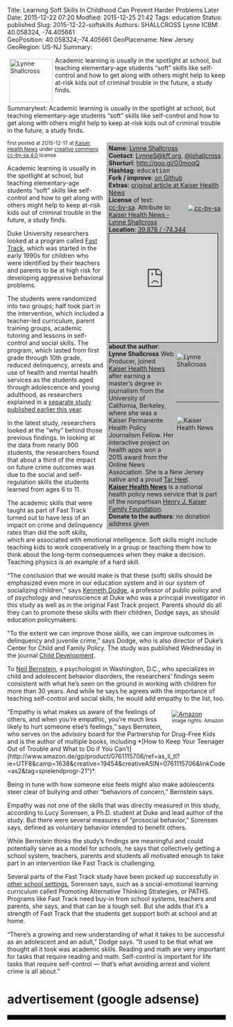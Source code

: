 Title:   Learning Soft Skills In Childhood Can Prevent Harder Problems Later
Date:    2015-12-22 07:20
Modfied: 2015-12-25 21:42
Tags:    education
Status: published 
Slug:    2015-12-22-softskills
Authors: SHALLCROSS Lynne
ICBM: 40.058324, -74.405661        
GeoPosition: 40.058324;-74.405661
GeoPlacename: New Jersey
GeoRegion:  US-NJ
Summary: <div style="float:left; margin:5px;"><img src="/images/authors/shallcross-100.jpg" alt="Lynne Shallcross" height="100"></div>Academic learning is usually in the spotlight at school, but teaching elementary-age students “soft” skills like self-control and how to get along with others might help to keep at-risk kids out of criminal trouble in the future, a study finds.<div style="clear:both;"></div>
Summarytext: Academic learning is usually in the spotlight at school, but teaching elementary-age students “soft” skills like self-control and how to get along with others might help to keep at-risk kids out of criminal trouble in the future, a study finds.

<div style="font-size:14px;float:right; padding: 5px; margin: 5px; background-color: #bbbbbb; width:260px;"> 
<b>Name</b>: <a href="http://khn.org/news/author/lynne-shallcross/">Lynne Shallcross</a><br>
<b>Contact</b>: <a href="mailto:LynneS@kff.org">LynneS@kff.org</a>, <a href="http://twitter.com/lshallcross">@lshallcross</a><br>
<b>Shorturl</b>: <a href="http://goo.gl/G0moqQ">http://goo.gl/G0moqQ</a><br> 
<b>Hashtag</b>: <tt>education</tt><br>
<b>Fork / improve</b>: <a href="https://github.com/horstjens/internationalopenmagazine/blob/master/content/blog/2015-12-22-softskills.md">on Github</a><br>
<b>Extras</b>: <a href="http://khn.org/news/soft-social-skills-might-prevent-a-hard-knocks-life/">original article at Kaiser Health News</a><br> <!-- additional material, translations, video, audio etc you want to hint at -->
<b>License</b> of text:<br>
<div style="float:right;margin:2px;"><a href="https://creativecommons.org/licenses/by-sa/4.0/"><img src="http://internationalopenmagazine.org/images/ccbysa88x31.png" alt="cc-by-sa"></a></div><a href="https://creativecommons.org/licenses/by-sa/4.0/">cc-by-sa</a>. Attribute to: <a href="http://khn.org/news/soft-social-skills-might-prevent-a-hard-knocks-life/">Kaiser Health News - Lynne Shallcross</a><br>
<b>Location</b>: <a href="http://www.openstreetmap.org/#map=8/39.878/-74.344">39.878 / -74.344</a>
<iframe width="250" height="250" frameborder="0" scrolling="no" marginheight="0" marginwidth="0" src="http://www.openstreetmap.org/export/embed.html?bbox=-77.969970703125%2C37.97018468810549%2C-70.718994140625%2C41.73442939072102&amp;layer=mapnik" style="border: 1px solid black"></iframe><br>
<b>about the author</b>: <br><div style="float:right; padding:5px;"><a href="http://khn.org/news/author/lynne-shallcross/"><img src="/images/authors/shallcross-100.jpg" alt="Lynne Shallcross" width="100"></a><br><hr><br><a href="khn.org"><img src="/images/khn-logo1.png" alt="Kaiser Health News" width="100"></a></div><b>Lynne Shallcross</b> Web Producer, joined <a href="http://khn.or">Kaiser Health News</a> after earning a master’s degree in journalism from the University of California, Berkeley, where she was a Kaiser Permanente Health Policy Journalism Fellow. Her interactive project on health apps won a 2015 award from the Online News Association. She is a New Jersey native and a proud <a href="https://en.wikipedia.org/wiki/Tar_Heel">Tar Heel</a>.<br>
<b><a href="khn.org">Kaiser Health News</a></b> is a national health policy news service that is part of the nonpartisan <a hreF="http://kff.org/">Henry J. Kaiser Family Foundation</a>. 
<br><b>Donate to the authors</b>: no donation address given<br>
</div>

<small>first posted at 2015-12-17 at <a href="http://khn.org/news/soft-social-skills-might-prevent-a-hard-knocks-life/">Kaiser Health News</a> under <a href="https://creativecommons.org/licenses/by-sa/4.0/">creative commons cc-by-sa 4.0</a> license</a></small>

Academic learning is usually in the spotlight at school, but teaching elementary-age students “soft” skills like self-control and how to get along with others might help to keep at-risk kids out of criminal trouble in the future, a study finds.

Duke University researchers looked at a program called [Fast Track](http://www.fasttrackproject.org/), which was started in the early 1990s for children who were identified by their teachers and parents to be at high risk for developing aggressive behavioral problems.

The students were randomized into two groups; half took part in the intervention, which included a teacher-led curriculum, parent training groups, academic tutoring and lessons in self-control and social skills. The program, which lasted from first grade through 10th grade, reduced delinquency, arrests and use of health and mental health services as the students aged through adolescence and young adulthood, as researchers explained in a [separate study published earlier this year](http://ajp.psychiatryonline.org/doi/abs/10.1176/appi.ajp.2014.13060786).

In the latest study, researchers looked at the “why” behind those previous findings. In looking at the data from nearly 900 students, the researchers found that about a third of the impact on future crime outcomes was due to the social and self-regulation skills the students learned from ages 6 to 11.

The academic skills that were taught as part of Fast Track turned out to have less of an impact on crime and delinquency rates than did the soft skills, which are associated with emotional intelligence. Soft skills might include teaching kids to work cooperatively in a group or teaching them how to think about the long-term consequences when they make a decision. Teaching physics is an example of a hard skill.

“The conclusion that we would make is that these (soft) skills should be emphasized even more in our education system and in our system of socializing children,” says [Kenneth Dodge](https://sanford.duke.edu/people/faculty/dodge-kenneth), a professor of public policy and of psychology and neuroscience at Duke who was a principal investigator in this study as well as in the original Fast Track project. Parents should do all they can to promote these skills with their children, Dodge says, as should education policymakers.

“To the extent we can improve those skills, we can improve outcomes in delinquency and juvenile crime,” says Dodge, who is also director of Duke’s Center for Child and Family Policy. The study was published Wednesday in the journal [Child Development](http://onlinelibrary.wiley.com/doi/10.1111/cdev.12467/abstract).

To [Neil Bernstein](http://drneilbernstein.com/), a psychologist in Washington, D.C., who specializes in child and adolescent behavior disorders, the researchers’ findings seem consistent with what he’s seen on the ground in working with children for more than 30 years. And while he says he agrees with the importance of teaching self-control and social skills, he would add empathy to the list, too.

<div style="float:right; padding:5px">
<a rel="nofollow" href="http://www.amazon.de/gp/product/0761115706/ref=as_li_tl?ie=UTF8&camp=1638&creative=19454&creativeASIN=0761115706&linkCode=as2&tag=spielendprogr-21"><img alt="Amazon" border="0" src="http://ws-eu.amazon-adsystem.com/widgets/q?_encoding=UTF8&ASIN=0761115706&Format=_SL250_&ID=AsinImage&MarketPlace=DE&ServiceVersion=20070822&WS=1&tag=spielendprogr-21" ></a><img src="http://ir-de.amazon-adsystem.com/e/ir?t=spielendprogr-21&l=as2&o=3&a=0761115706" width="1" height="1" border="0" alt="Amazon" style="border:none !important; margin:0px !important;" /><br><small>image rights: Amazon</small></div>
“Empathy is what makes us aware of the feelings of others, and when you’re empathic, you’re much less likely to hurt someone else’s feelings,” says Bernstein, who serves on the advisory board for the Partnership for Drug-Free Kids and is the author of multiple books, including *[How to Keep Your Teenager Out of Trouble and What to Do if You Can’t](http://www.amazon.de/gp/product/0761115706/ref=as_li_tl?ie=UTF8&camp=1638&creative=19454&creativeASIN=0761115706&linkCode=as2&tag=spielendprogr-21")*.

Being in tune with how someone else feels might also make adolescents steer clear of bullying and other “behaviors of concern,” Bernstein says.

Empathy was not one of the skills that was directly measured in this study, according to Lucy Sorensen, a Ph.D. student at Duke and lead author of the study. But there were several measures of “prosocial behavior,” Sorensen says, defined as voluntary behavior intended to benefit others.

While Bernstein thinks the study’s findings are meaningful and could potentially serve as a model for schools, he says that collectively getting a school system, teachers, parents and students all motivated enough to take part in an intervention like Fast Track is challenging.

Several parts of the Fast Track study have been picked up successfully in [other school settings](http://www.npr.org/sections/ed/2014/12/31/356187871/why-emotional-literacy-may-be-as-important-as-learning-the-a-b-c-s), Sorensen says, such as a social-emotional learning curriculum called Promoting Alternative Thinking Strategies, or PATHS. Programs like Fast Track need buy-in from school systems, teachers and parents, she says, and that can be a tough sell. But she adds that it’s a strength of Fast Track that the students get support both at school and at home.

“There’s a growing and new understanding of what it takes to be successful as an adolescent and an adult,” Dodge says. “It used to be that what we thought all it took was academic skills. Reading and math are very important for tasks that require reading and math. Self-control is important for life tasks that require self-control — that’s what avoiding arrest and violent crime is all about.”




# advertisement (google adsense) 

<hr style="border:solid 5px black;">

<script async src="//pagead2.googlesyndication.com/pagead/js/adsbygoogle.js"></script>
<!-- intopenmag-unten -->
<ins class="adsbygoogle"
     style="display:inline-block;width:728px;height:90px"
     data-ad-client="ca-pub-3535173094498375"
     data-ad-slot="7210184316"></ins>
<script>
(adsbygoogle = window.adsbygoogle || []).push({});
</script>

